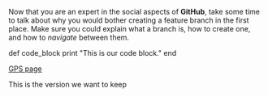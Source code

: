 
Now that you are an expert in the social aspects of **GitHub**, take some time to talk about why you would bother creating a feature branch in the first place. Make sure you could explain what a branch is, how to create one, and how to *navigate* between them. 

def code_block 
	print "This is our code block."
end

[GPS page](https://github.com/mrbeal15/Phase-0-GPS-1)

This is the version we want to keep